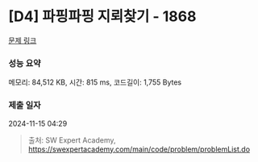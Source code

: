 # [D4] 파핑파핑 지뢰찾기 - 1868 

[문제 링크](https://swexpertacademy.com/main/code/problem/problemDetail.do?contestProbId=AV5LwsHaD1MDFAXc) 

### 성능 요약

메모리: 84,512 KB, 시간: 815 ms, 코드길이: 1,755 Bytes

### 제출 일자

2024-11-15 04:29



> 출처: SW Expert Academy, https://swexpertacademy.com/main/code/problem/problemList.do